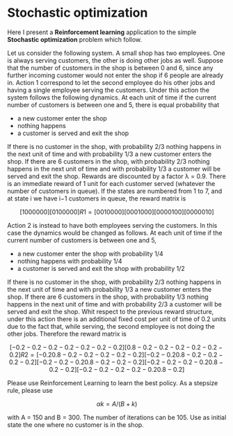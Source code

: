 # Stochastic optimization

Here I present a **Reinforcement learning** application to the simple **Stochastic optimization** problem which follow.

Let us consider the following system. A small shop has two employees. One is always serving customers, the other is doing other jobs as
well. Suppose that the number of customers in the shop is between 0 and 6, since any further incoming customer would not enter the shop if
6 people are already in. Action 1 correspond to let the second employee do his other jobs and having a single employee serving the customers.
Under this action the system follows the following dynamics. At each unit of time if the current number of customers is between one and 5,
there is equal probability that
* a new customer enter the shop
* nothing happens
* a customer is served and exit the shop

If there is no customer in the shop, with probability 2/3 nothing happens in the next unit of time and with probability 1/3 a new customer
enters the shop. If there are 6 customers in the shop, with probability 2/3 nothing happens in the next unit of time and with probability 1/3 a customer will be served and exit the shop. Rewards are discounted by a factor λ = 0.9. There is an immediate reward of 1 unit for each customer served (whatever the number of customers in queue). If the states are numbered from 1 to 7, and at state i we have i−1 customers in queue, the reward matrix is
```math
      [1 0 0 0 0 0 0]
      [0 1 0 0 0 0 0]
R1 =  [0 0 1 0 0 0 0]
      [0 0 0 1 0 0 0]
      [0 0 0 0 1 0 0]
      [0 0 0 0 0 1 0]
```
Action 2 is instead to have both employees serving the customers. In this case the dynamics would be changed as follows. At each unit of
time if the current number of customers is between one and 5,
* a new customer enter the shop with probability 1/4
* nothing happens with probability 1/4
* a customer is served and exit the shop with probability 1/2

If there is no customer in the shop, with probability 2/3 nothing happens in the next unit of time and with probability 1/3 a new customer enters the shop. If there are 6 customers in the shop, with probability 1/3 nothing happens in the next unit of time and with probability 2/3 a customer will be served and exit the shop. Whit respect to the previous reward structure, under this action there is an additional fixed cost per unit of time of 0.2 units due to the fact that, while serving, the second employee is not doing the other jobs. Therefore the reward matrix is
```math
      [−0.2 −0.2 −0.2 −0.2 −0.2 −0.2 −0.2]
      [ 0.8 −0.2 −0.2 −0.2 −0.2 −0.2 −0.2]
R2 =  [−0.2  0.8 −0.2 −0.2 −0.2 −0.2 −0.2]
      [−0.2 −0.2  0.8 −0.2 −0.2 −0.2 −0.2]
      [−0.2 −0.2 −0.2  0.8 −0.2 −0.2 −0.2]
      [−0.2 −0.2 −0.2 −0.2  0.8 −0.2 −0.2]
      [−0.2 −0.2 −0.2 −0.2 −0.2  0.8 −0.2]
```
Please use Reinforcement Learning to learn the best policy. As a stepsize rule, please use 
```math
αk = A/(B+k)
```
with A = 150 and B = 300. The number of iterations can be 105. Use as initial state the one where no customer is in the shop.
